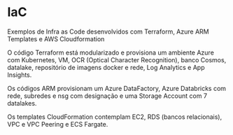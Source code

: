 # IaC
Exemplos de Infra as Code desenvolvidos com Terraform, Azure ARM Templates e AWS Cloudformation

O código Terraform está modularizado e provisiona um ambiente Azure com Kubernetes, VM, OCR (Optical Character Recognition), 
banco Cosmos, datalake, repositório de imagens docker e rede, Log Analytics e App Insights.

Os códigos ARM provisionam um Azure DataFactory, Azure Databricks com rede, subredes e nsg com designação e uma Storage Account com 7 datalakes.

Os templates CloudFormation contemplam EC2, RDS (bancos relacionais), VPC e VPC Peering e ECS Fargate.
